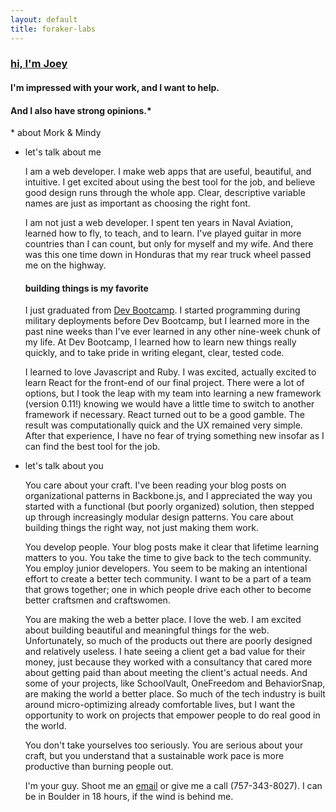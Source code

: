 ```yaml
---
layout: default
title: foraker-labs
---
```

  <section>
  <article class="headline">
    <h1><a href="/about">hi, I'm Joey</a></h1>
    <h4>I'm impressed with your work, and I want to help.</h4>
    <h4>And I also have strong opinions.*</h4>
    <p>* about Mork & Mindy</p>
  </article>
    <ul class="letter">
    <li class="letter-part">
      <p class="letter-title">let's talk about me</p>
      <p>
        <span class="peach">I am a web developer.</span> I make web apps that are useful, beautiful, and intuitive. I get excited about using the best tool for the job, and believe good design runs through the whole app. Clear, descriptive variable names are just as important as choosing the right font.
      </p>
      <p>
        <span>I am not just a web developer.</span> I spent ten years in Naval Aviation, learned how to fly, to teach, and to learn. I've played guitar in more countries than I can count, but only for myself and my wife.  And there was this one time down in Honduras that my rear truck wheel passed me on the highway.
      </p>
      <div>
        <h4>building things is my favorite</h4>
      </div>
      <p>
        <span class="peach">I just graduated from <a href="http://devbootcamp.com/">Dev Bootcamp</a>.</span> I started programming during military deployments before Dev Bootcamp, but I learned more in the past nine weeks than I've ever learned in any other nine-week chunk of my life. At Dev Bootcamp, I learned how to learn new things really quickly, and to take pride in writing elegant, clear, tested code.
      </p>
      <p>
        <span class="peach">I learned to love Javascript and Ruby.</span> I was excited, actually excited to learn React for the front-end of our final project. There were a lot of options, but I took the leap with my team into learning a new framework (version 0.11!) knowing we would have a little time to switch to another framework if necessary. React turned out to be a good gamble. The result was computationally quick and the UX remained very simple.  After that experience, I have no fear of trying something new insofar as I can find the best tool for the job.
      </p>
    </li>
    <li class="letter-part">
      <p class="letter-title">let's talk about you</p>
      <p>
        <span class="peach">You care about your craft.</span> I've been reading your blog posts on organizational patterns in Backbone.js, and I appreciated the way you started with a functional (but poorly organized) solution, then stepped up through increasingly modular design patterns. You care about building things the right way, not just making them work.
      </p>
      <p>
        <span class="peach">You develop people.</span> Your blog posts make it clear that lifetime learning matters to you. You take the time to give back to the tech community. You employ junior developers. You seem to be making an intentional effort to create a better tech community. I want to be a part of a team that grows together; one in which people drive each other to become better craftsmen and craftswomen.
      </p>
      <p>
        <span class="peach">You are making the web a better place.</span> I love the web. I am excited about building beautiful and meaningful things for the web. Unfortunately, so much of the products out there are poorly designed and relatively useless. I hate seeing a client get a bad value for their money, just because they worked with a consultancy that cared more about getting paid than about meeting the client's actual needs. And some of your projects, like SchoolVault, OneFreedom and BehaviorSnap, are making the world a better place. So much of the tech industry is built around micro-optimizing already comfortable lives, but I want the opportunity to work on projects that empower people to do real good in the world.
      </p>
      <p>
        <span class="peach">You don't take yourselves too seriously.</span> You are serious about your craft, but you understand that a sustainable work pace is more productive than burning people out.
      </p>
      <p>
        <span class="blue">I'm your guy.</span> Shoot me an <a href="mailto:joey.chamberlin@gmail.com">email</a> or give me a call (757-343-8027). I can be in Boulder in 18 hours, if the wind is behind me.
      </p>
    </li>
  </ul>
</section>
